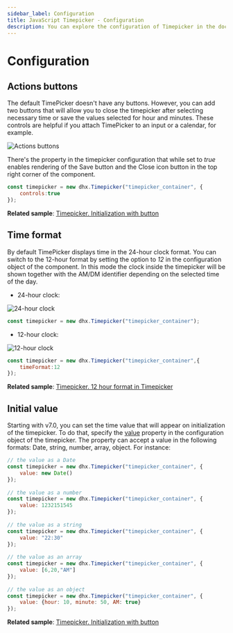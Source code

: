 ```yaml
---
sidebar_label: Configuration
title: JavaScript Timepicker - Configuration 
description: You can explore the configuration of Timepicker in the documentation of the DHTMLX JavaScript UI library. Browse developer guides and API reference, try out code examples and live demos, and download a free 30-day evaluation version of DHTMLX Suite 7.
---
```


# Configuration

## Actions buttons

The default TimePicker doesn't have any buttons. However, you can add two buttons that will allow you to close the timepicker after selecting necessary time or save the values selected for hour and minutes.
These controls are helpful if you attach TimePicker to an input or a calendar, for example.

![Actions buttons](../assets/timepicker/dhx_timepicker.png)

There's the [](timepicker/api/timepicker_controls_config.md) property in the timepicker configuration that while set to *true* enables rendering of the Save button and the Close icon button in the top right corner of the component.

~~~js {2}
const timepicker = new dhx.Timepicker("timepicker_container", {
	controls:true
});
~~~

**Related sample**: [Timepicker. Initialization with button
](https://snippet.dhtmlx.com/3d5u4cxx)

## Time format

By default TimePicker displays time in the 24-hour clock format. You can switch to the 12-hour format by setting the [](timepicker/api/timepicker_timeformat_config.md) option to *12* in the configuration object of the component.
In this mode the clock inside the timepicker will be shown together with the AM/DM identifier depending on the selected time of the day. 

- 24-hour clock:

![24-hour clock](../assets/timepicker/amdm_false.png)

~~~js
const timepicker = new dhx.Timepicker("timepicker_container");
~~~

- 12-hour clock:

![12-hour clock](../assets/timepicker/amdm_true.png)

~~~js {2}
const timepicker = new dhx.Timepicker("timepicker_container",{
	timeFormat:12
});
~~~

**Related sample**: [Timepicker. 12 hour format in Timepicker](https://snippet.dhtmlx.com/u9ge1a4z)

## Initial value

Starting with v7.0, you can set the time value that will appear on initialization of the timepicker. To do that, specify the [value](timepicker/api/timepicker_value_config.md) property in the configuration object of the timepicker. The property can accept a value in the following formats: Date, string, number, array, object. For instance:

~~~js
// the value as a Date 
const timepicker = new dhx.Timepicker("timepicker_container", {
    value: new Date()
});
 
// the value as a number
const timepicker = new dhx.Timepicker("timepicker_container", {
    value: 1232151545
});
 
// the value as a string
const timepicker = new dhx.Timepicker("timepicker_container", {
    value: "22:30"
});
 
// the value as an array
const timepicker = new dhx.Timepicker("timepicker_container", {
    value: [6,20,"AM"]
});
 
// the value as an object
const timepicker = new dhx.Timepicker("timepicker_container", {
    value: {hour: 10, minute: 50, AM: true}
});
~~~

**Related sample**: [Timepicker. Initialization with button](https://snippet.dhtmlx.com/3d5u4cxx)
